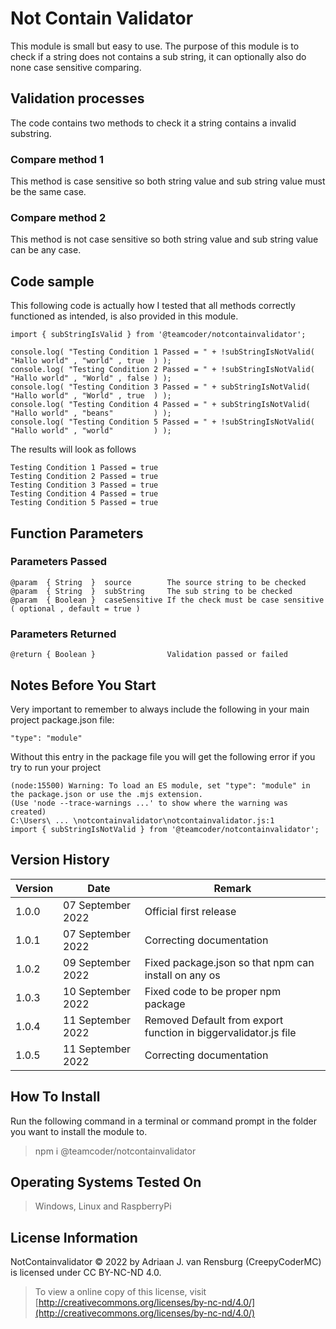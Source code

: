 # Not Contain Validator
This module is small but easy to use. The purpose of this module is to check if a string does not contains a sub string, it can optionally also do none case sensitive comparing.
## Validation processes
The code contains two methods to check it a string contains a invalid substring.
### Compare method 1
This method is case sensitive so both string value and sub string value must be the same case.
### Compare method 2
This method is not case sensitive so both string value and sub string value can be any case.
## Code sample
This following code is actually how I tested that all methods correctly functioned as intended, is also provided in this module.
```
import { subStringIsValid } from '@teamcoder/notcontainvalidator';

console.log( "Testing Condition 1 Passed = " + !subStringIsNotValid(   "Hallo world" , "world" , true  ) );
console.log( "Testing Condition 2 Passed = " + !subStringIsNotValid(   "Hallo world" , "World" , false ) );
console.log( "Testing Condition 3 Passed = " + subStringIsNotValid(    "Hallo world" , "World" , true  ) );
console.log( "Testing Condition 4 Passed = " + subStringIsNotValid(    "Hallo world" , "beans"         ) );
console.log( "Testing Condition 5 Passed = " + !subStringIsNotValid(   "Hallo world" , "world"         ) );
```
The results will look as follows
```
Testing Condition 1 Passed = true
Testing Condition 2 Passed = true
Testing Condition 3 Passed = true
Testing Condition 4 Passed = true
Testing Condition 5 Passed = true
```
## Function Parameters
### Parameters Passed
```
@param  { String  }  source        The source string to be checked
@param  { String  }  subString     The sub string to be checked
@param  { Boolean }  caseSensitive If the check must be case sensitive ( optional , default = true )
```
### Parameters Returned
```
@return { Boolean }                Validation passed or failed
```
## Notes Before You Start
Very important to remember to always include the following in your main project package.json file:
```
"type": "module"
```
Without this entry in the package file you will get the following error if you try to run your project
```
(node:15500) Warning: To load an ES module, set "type": "module" in the package.json or use the .mjs extension.
(Use 'node --trace-warnings ...' to show where the warning was created)
C:\Users\ ... \notcontainvalidator\notcontainvalidator.js:1
import { subStringIsNotValid } from '@teamcoder/notcontainvalidator';
```
## Version History
| Version  | Date                   | Remark                                                                                                |
|----------|------------------------|-------------------------------------------------------------------------------------------------------|
| 1.0.0    | 07 September 2022      | Official first release                                                                                |
| 1.0.1    | 07 September 2022      | Correcting documentation                                                                              |
| 1.0.2    | 09 September 2022      | Fixed package.json so that npm can install on any os                                                  |
| 1.0.3    | 10 September 2022      | Fixed code to be proper npm package                                                                   |
| 1.0.4    | 11 September 2022      | Removed Default from export function in biggervalidator.js file                                       |
| 1.0.5    | 11 September 2022      | Correcting documentation                                                                              |
## How To Install
Run the following command in a terminal or command prompt in the folder you want to install the module to.
> npm i @teamcoder/notcontainvalidator
## Operating Systems Tested On
>Windows, Linux and RaspberryPi
## License Information
NotContainvalidator © 2022 by Adriaan J. van Rensburg (CreepyCoderMC) is licensed under CC BY-NC-ND 4.0.
> To view a online copy of this license, visit [http://creativecommons.org/licenses/by-nc-nd/4.0/](http://creativecommons.org/licenses/by-nc-nd/4.0/)